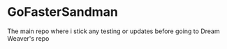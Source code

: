 # GoFasterSandman
The main repo where i stick any testing or updates before going to Dream Weaver's repo
